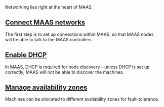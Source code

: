 Networking lies right at the heart of MAAS. 

## [Connect MAAS networks](/t/how-connect-maas-networks/5164)

The first step is to set up connections within MAAS, so that MAAS nodes will be able to talk to the MAAS controllers. 

## [Enable DHCP](/t/how-to-enable-dhcp/5132)

In MAAS, DHCP is required for node discovery - unless DHCP is set up correctly, MAAS will not be able to discover the machines.

## [Manage availability zones](/t/how-to-manage-availability-zones/5152)

Machines can be allocated to different availability zones for fault-tolerance.